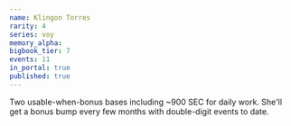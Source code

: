 ```yaml
---
name: Klingon Torres
rarity: 4
series: voy
memory_alpha:
bigbook_tier: 7
events: 11
in_portal: true
published: true
---
```


Two usable-when-bonus bases including ~900 SEC for daily work. She'll get a bonus bump every few months with double-digit events to date.
